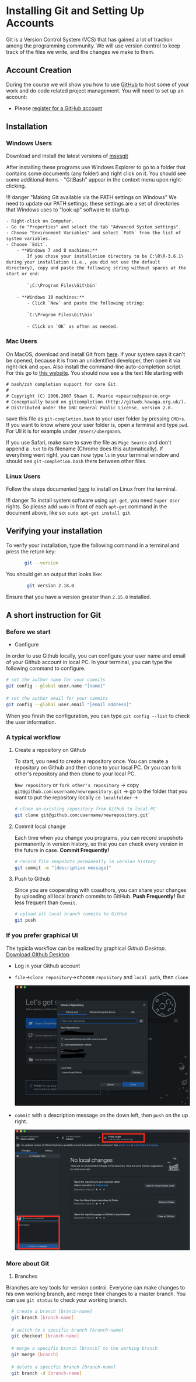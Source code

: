 # Installing Git and Setting Up Accounts

Git is a Version Control System (VCS) that has gained a lot of traction among the programming community.
We will use version control to keep track of the files we write, and the changes we make to them.

## Account Creation

During the course we will show you how to use [GitHub](https://www.github.com) to host some of your work and do code related project management. You will need to set up an account:

*   Please [register for a GitHub account](https://github.com/join) 

## Installation

### Windows Users

Download and install the latest versions of [msysgit](http://msysgit.github.io)

After installing these programs use Windows Explorer to go to a folder that contains some documents (any folder) and right click on it.
You should see some additional items - "GitBash" appear in the context menu upon right-clicking.

!!! danger "Making Git available via the PATH settings on Windows"
    We need to update our PATH settings; these settings are a set of directories that Windows uses to "look up" software to startup. 

    - Right-click on Computer. 
    - Go to "Properties" and select the tab "Advanced System settings". 
    - Choose "Environment Variables" and select `Path` from the list of system variables.
    - Choose `Edit`.
    	- **Windows 7 and 8 machines:**
    		If you chose your installation directory to be C:\R\R-3.6.1\ during your installation (i.e., you did not use the default directory), copy and paste the following string without spaces at the start or end:
    
            `;C:\Program Files\Git\bin`
    
    	- **Windows 10 machines:**
    		- Click `New` and paste the following string:
    
            `C:\Program Files\Git\bin`
    
    		- Click on `OK` as often as needed.

### Mac Users

On MacOS, download and install Git from [here](http://git-scm.com/download/mac). If your system says it can't be opened, because it is from an unidentified developer, then open it via right-lick and `open`.
Also install the command-line auto-completion script. For this go to [this website](https://github.com/git/git/raw/master/contrib/completion/git-completion.bash). You should now see a the text file starting with

```
# bash/zsh completion support for core Git.
#
# Copyright (C) 2006,2007 Shawn O. Pearce <spearce@spearce.org>
# Conceptually based on gitcompletion (http://gitweb.hawaga.org.uk/).
# Distributed under the GNU General Public License, version 2.0.
```

save this file as `git-completion.bash` to your user folder by pressing `CMD+s`. If you want to know where your user folder is, open a terminal and type ```pwd```. For Uli it is for example under `/Users/ubergmann`.

If you use Safari, make sure to save the file as `Page Source` and don't append a `.txt` to its filename (Chrome does this automatically). If everything went right, you can now type `ls` in your terminal window and should see `git-completion.bash` there between other files.


### Linux Users

Follow the steps documented [here](https://git-scm.com/download/linux) to install on Linux from the terminal.

!!! danger
    To install system software using `apt-get`, you need `Super User` rights. So please add `sudo` in front of each `apt-get` command in the document above, like so: ```sudo apt-get install git```


## Verifying your installation

<!-- We will need to make Git accessible from the command line. Windows and Mac users will need to follow the steps on the page "Modifying Path Settings." Linux users will already have git accessible from the command line. -->

To verify your installation, type the following command in a terminal and press the return key:

```bash
       git --version
```

You should get an output that looks like:

```bash
        git version 2.18.0
```

Ensure that you have a version greater than `2.15.0` installed.

## A short instruction for Git

### Before we start

- Configure

In order to use Github locally, you can configure your user name and email of your Github account in local PC. In your terminal, you can type the following command to configure.

```bash
# set the author name for your commits
git config --global user.name "[name]"

# set the author email for your commits
git config --global user.email "[email address]" 
```

When you finish the configuration, you can type `git config --list` to check the user information.

### A typical workflow

1. Create a repository on Github

   To start, you need to create a repository once. You can create a repository on Github and then clone to your local PC. Or you can fork other's repository and then clone to your local PC.

   

   `New repository` or `fork other's repository` ->  copy `git@github.com:username/newrepository.git` -> go to the folder that you want to put the repository locally `cd localfolder` -> 

   ```bash
   # clone an existing repository from Github to local PC
   git clone git@github.com:username/newrepository.git`
   ```

2. Commit local change

   Each time when you change you programs, you can record snapshots permanently in version history, so that you can check every version in the future in case. **Commit Frequently!**

   ```bash
   # record file snapshots permanently in version history
   git commit -m "[descriptive message]"
   ```

3. Push to Github

   Since you are cooperating with coauthors, you can share your changes by uploading all local branch commits to GitHub. **Push Frequently!** But less frequent than `Commit`.

   ```bash
   # upload all local branch commits to GitHub
   git push
   ```

### If you prefer graphical UI

The typicla workflow can be realized by graphical *Github Desktop*. [Download GIthub Desktop](https://desktop.github.com).

- Log in your Github account

- `file`->`clone repository`->choose `repository` and `local path`, then `clone`

  ![](clonedesk.png)

- `commit` with a description message on the down left, then `push` on the up right.

  ![](pushdesk.png)

### More about Git

1. Branches

Branches are key tools for version control. Everyone can make changes to his own working branch, and merge their changes to a master branch. You can use `git status` to check your working branch.

``` bash
  # create a branch [branch-name]
  git branch [branch-name]

  # switch to s specific branch [branch-name]
  git checkout [branch-name]

  # merge a specific branch [branch] to the working branch
  git merge [branch]

  # delete a specific branch [branch-name]
  git branch -d [branch-name]
```